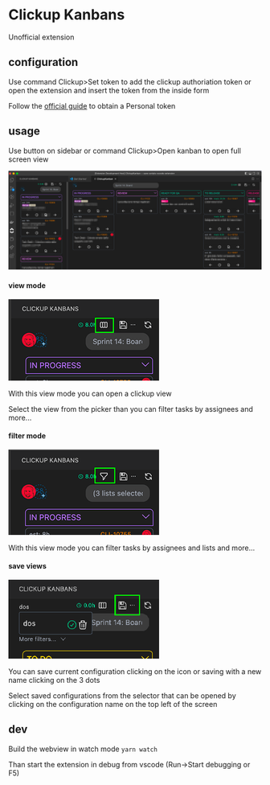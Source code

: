 # Clickup Kanbans

Unofficial extension

## configuration

Use command Clickup>Set token to add the clickup authoriation token or open the extension and insert the token from the inside form

Follow the [official guide](https://clickup.com/api/developer-portal/authentication/) to obtain a Personal token

## usage

Use button on sidebar or command Clickup>Open kanban to open full screen view

![preview](media/docs/preview.png)

#### view mode

![preview](media/docs/view-mode.png)

With this view mode you can open a clickup view

Select the view from the picker than you can filter tasks by assignees and more...

#### filter mode

![preview](media/docs/filter-mode.png)

With this view mode you can filter tasks by assignees and lists and more...

#### save views

![preview](media/docs/save.png)

You can save current configuration clicking on the icon or saving with a new name clicking on the 3 dots

Select saved configurations from the selector that can be opened by clicking on the configuration name on the top left of the screen

## dev

Build the webview in watch mode
`yarn watch`

Than start the extension in debug from vscode (Run->Start debugging or F5)
